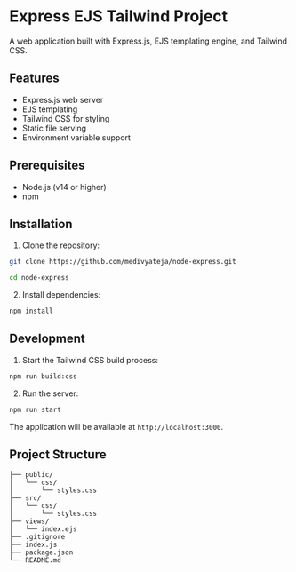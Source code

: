 # Express EJS Tailwind Project

A web application built with Express.js, EJS templating engine, and Tailwind CSS.

## Features

- Express.js web server
- EJS templating
- Tailwind CSS for styling
- Static file serving
- Environment variable support

## Prerequisites

- Node.js (v14 or higher)
- npm

## Installation

1. Clone the repository:
```bash
git clone https://github.com/medivyateja/node-express.git
```
```bash
cd node-express
```
2. Install dependencies:
```bash
npm install
```

## Development

1. Start the Tailwind CSS build process:
```bash
npm run build:css
```

2. Run the server:
```bash
npm run start
```

The application will be available at `http://localhost:3000`.

## Project Structure

```
├── public/
│   └── css/
│       └── styles.css
├── src/
│   └── css/
│       └── styles.css
├── views/
│   └── index.ejs
├── .gitignore
├── index.js
├── package.json
└── README.md
```
